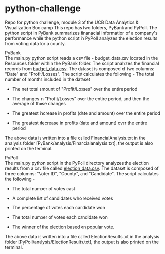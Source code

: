 # python-challenge
Repo for python challenge, module 3 of the UCB Data Analytics &amp; Visualization Bootcamp
This repo has two folders, PyBank and PyPoll. The python script in PyBank summarizes finanacial information of a company's performance while the python script in PyPoll analyzes the election results from voting data for a county.

PyBank<br>
The main.py python script reads a csv file - budget_data.csv located in the Resources folder within the PyBank folder. The script analyzes the financial records from [budget_data.csv](PyBank/Resources/budget_data.csv). The dataset is composed of two columns: "Date" and "Profit/Losses". The script calculates the following - 
The total number of months included in the dataset

* The net total amount of "Profit/Losses" over the entire period

* The changes in "Profit/Losses" over the entire period, and then the average of those changes

* The greatest increase in profits (date and amount) over the entire period

* The greatest decrease in profits (date and amount) over the entire period

The above data is written into a file called FinancialAnalysis.txt in the analysis folder [PyBank/analysis/Financialanalysis.txt], the output is also printed on the terminal.

PyPoll<br>
The main.py python script in the PyPoll directory analyzes the election results from a csv file called [election_data.csv](PyPoll/Resources/election_data.csv). The dataset is composed of three columns: "Voter ID", "County", and "Candidate". The script calculates the following - 
* The total number of votes cast

* A complete list of candidates who received votes

* The percentage of votes each candidate won

* The total number of votes each candidate won

* The winner of the election based on popular vote.

The above data is written into a file called ElectionResults.txt in the analysis folder [PyPoll/analysis/ElectionResults.txt], the output is also printed on the terminal.